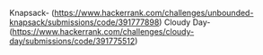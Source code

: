 Knapsack- (https://www.hackerrank.com/challenges/unbounded-knapsack/submissions/code/391777898)
Cloudy Day- (https://www.hackerrank.com/challenges/cloudy-day/submissions/code/391775512)
